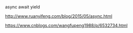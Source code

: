 async await yield

http://www.ruanyifeng.com/blog/2015/05/async.html

https://www.cnblogs.com/wangfupeng1988/p/6532734.html

